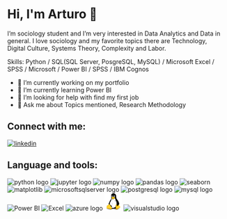 # Hi, I'm Arturo 👋

I’m sociology student and I’m very interested in Data Analytics and Data in general. I love sociology and my favorite topics there are Technology, Digital Culture, Systems Theory, Complexity and Labor.

Skills: Python / SQL(SQL Server, PosgreSQL, MySQL) / Microsoft Excel / SPSS / Microsoft / Power BI / SPSS / IBM Cognos

- 🔭 I’m currently working on my portfolio 
- 🌱 I’m currently learning Power BI 
- 🤔 I’m looking for help with find my first job 
- 💬 Ask me about Topics mentioned, Research Methodology

## Connect with me:
[<img src='https://raw.githubusercontent.com/maurodesouza/profile-readme-generator/master/src/assets/icons/social/linkedin/default.svg' alt='linkedin' height='40'>](https://www.linkedin.com/in/arturondg/)  


## Language and tools:
<div align="left">
  <img src="https://cdn.jsdelivr.net/gh/devicons/devicon/icons/python/python-original.svg" height="40" width="52" alt="python logo"  />
  <img src="https://cdn.jsdelivr.net/gh/devicons/devicon/icons/jupyter/jupyter-original.svg" height="40" width="52" alt="jupyter logo"  />
  <img src="https://cdn.jsdelivr.net/gh/devicons/devicon/icons/numpy/numpy-original.svg" height="40" width="52" alt="numpy logo"  />
  <img src="https://cdn.jsdelivr.net/gh/devicons/devicon/icons/pandas/pandas-original.svg" height="40" width="52" alt="pandas logo"  />
  <img src="https://seaborn.pydata.org/_images/logo-mark-lightbg.svg" alt="seaborn" width="52" height="40"/>
  <img src="https://upload.wikimedia.org/wikipedia/commons/0/01/Created_with_Matplotlib-logo.svg" alt="matplotlib" width="40" height="40"/>
  <img src="https://cdn.jsdelivr.net/gh/devicons/devicon/icons/microsoftsqlserver/microsoftsqlserver-plain.svg" height="40" width="52" alt="microsoftsqlserver logo"  />
  <img src="https://cdn.jsdelivr.net/gh/devicons/devicon/icons/postgresql/postgresql-original.svg" height="40" width="52" alt="postgresql logo"  />
  <img src="https://cdn.jsdelivr.net/gh/devicons/devicon/icons/mysql/mysql-original.svg" height="40" width="52" alt="mysql logo"  />
  <img src="https://upload.wikimedia.org/wikipedia/commons/c/cf/New_Power_BI_Logo.svg" alt="Power BI" width="52" height="40"/>
  <img src="https://upload.wikimedia.org/wikipedia/commons/3/34/Microsoft_Office_Excel_%282019%E2%80%93present%29.svg" alt="Excel" width="52" height="40"/>
  <img src="https://cdn.jsdelivr.net/gh/devicons/devicon/icons/azure/azure-original.svg" height="40" width="52" alt="azure logo"  />
  <img src="https://raw.githubusercontent.com/devicons/devicon/master/icons/linux/linux-original.svg" alt="linux" width="40" height="40"/>
  <img src="https://cdn.jsdelivr.net/gh/devicons/devicon/icons/visualstudio/visualstudio-plain.svg" height="40" width="52" alt="visualstudio logo"  />
  
</div>

